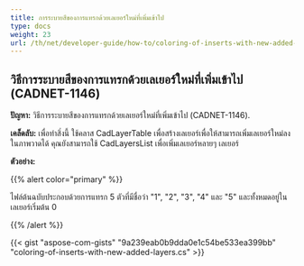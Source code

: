 ```yaml
---
title: การระบายสีของการแทรกด้วยเลเยอร์ใหม่ที่เพิ่มเข้าไป
type: docs
weight: 23
url: /th/net/developer-guide/how-to/coloring-of-inserts-with-new-added-layers/
---
```


## **วิธีการระบายสีของการแทรกด้วยเลเยอร์ใหม่ที่เพิ่มเข้าไป (CADNET-1146)**

**ปัญหา:** วิธีการระบายสีของการแทรกด้วยเลเยอร์ใหม่ที่เพิ่มเข้าไป (CADNET-1146).

**เคล็ดลับ:** เพื่อทำสิ่งนี้ ใช้คลาส CadLayerTable เพื่อสร้างเลเยอร์เพื่อให้สามารถเพิ่มเลเยอร์ใหม่ลงในภาพวาดได้ คุณยังสามารถใช้ CadLayersList เพื่อเพิ่มเลเยอร์หลายๆ เลเยอร์

**ตัวอย่าง:**

{{% alert color="primary" %}}

ไฟล์ต้นฉบับประกอบด้วยการแทรก 5 ตัวที่มีชื่อว่า "1", "2", "3", "4" และ "5" และทั้งหมดอยู่ในเลเยอร์เริ่มต้น 0

{{% /alert %}}

{{< gist "aspose-com-gists" "9a239eab0b9dda0e1c54be533ea399bb" "coloring-of-inserts-with-new-added-layers.cs" >}}
